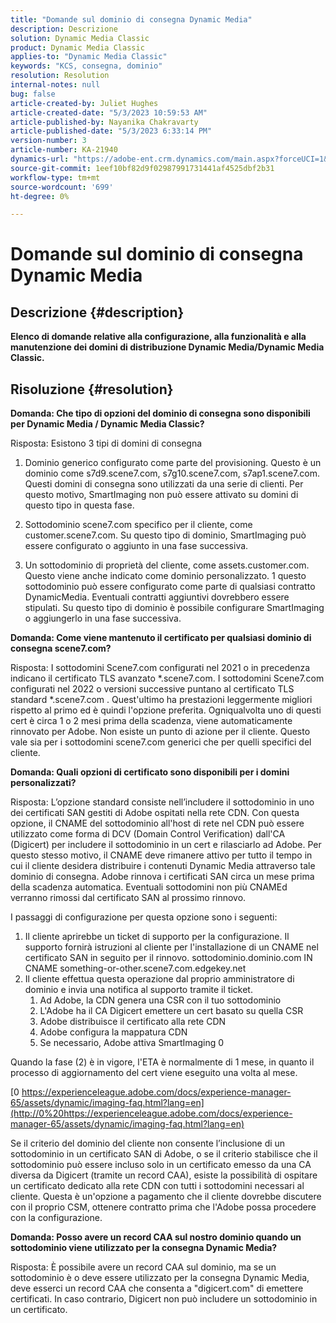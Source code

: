 ```yaml
---
title: "Domande sul dominio di consegna Dynamic Media"
description: Descrizione
solution: Dynamic Media Classic
product: Dynamic Media Classic
applies-to: "Dynamic Media Classic"
keywords: "KCS, consegna, dominio"
resolution: Resolution
internal-notes: null
bug: false
article-created-by: Juliet Hughes
article-created-date: "5/3/2023 10:59:53 AM"
article-published-by: Nayanika Chakravarty
article-published-date: "5/3/2023 6:33:14 PM"
version-number: 3
article-number: KA-21940
dynamics-url: "https://adobe-ent.crm.dynamics.com/main.aspx?forceUCI=1&pagetype=entityrecord&etn=knowledgearticle&id=21e0929c-a1e9-ed11-a7c6-6045bd006079"
source-git-commit: 1eef10bf82d9f02987991731441af4525dbf2b31
workflow-type: tm+mt
source-wordcount: '699'
ht-degree: 0%

---
```


# Domande sul dominio di consegna Dynamic Media

## Descrizione {#description}


<b>Elenco di domande relative alla configurazione, alla funzionalità e alla manutenzione dei domini di distribuzione Dynamic Media/Dynamic Media Classic.</b>


## Risoluzione {#resolution}


<b>Domanda: Che tipo di opzioni del dominio di consegna sono disponibili per Dynamic Media / Dynamic Media Classic?</b>

Risposta: Esistono 3 tipi di domini di consegna

1) Dominio generico configurato come parte del provisioning. Questo è un dominio come s7d9.scene7.com, s7g10.scene7.com, s7ap1.scene7.com.
Questi domini di consegna sono utilizzati da una serie di clienti. Per questo motivo, SmartImaging non può essere attivato su domini di questo tipo in questa fase.

2) Sottodominio scene7.com specifico per il cliente, come customer.scene7.com. Su questo tipo di dominio, SmartImaging può essere configurato o aggiunto in una fase successiva.

3) Un sottodominio di proprietà del cliente, come assets.customer.com. Questo viene anche indicato come dominio personalizzato. 1 questo sottodominio può essere configurato come parte di qualsiasi contratto DynamicMedia. Eventuali contratti aggiuntivi dovrebbero essere stipulati. Su questo tipo di dominio è possibile configurare SmartImaging o aggiungerlo in una fase successiva.

<b>Domanda: Come viene mantenuto il certificato per qualsiasi dominio di consegna scene7.com?</b>

Risposta: I sottodomini Scene7.com configurati nel 2021 o in precedenza indicano il certificato TLS avanzato \*.scene7.com. I sottodomini Scene7.com configurati nel 2022 o versioni successive puntano al certificato TLS standard \*.scene7.com . Quest&#39;ultimo ha prestazioni leggermente migliori rispetto al primo ed è quindi l&#39;opzione preferita. Ogniqualvolta uno di questi cert è circa 1 o 2 mesi prima della scadenza, viene automaticamente rinnovato per Adobe. Non esiste un punto di azione per il cliente. Questo vale sia per i sottodomini scene7.com generici che per quelli specifici del cliente.

<b>Domanda: Quali opzioni di certificato sono disponibili per i domini personalizzati?</b>

Risposta: L’opzione standard consiste nell’includere il sottodominio in uno dei certificati SAN gestiti di Adobe ospitati nella rete CDN. Con questa opzione, il CNAME del sottodominio all&#39;host di rete nel CDN può essere utilizzato come forma di DCV (Domain Control Verification) dall&#39;CA (Digicert) per includere il sottodominio in un cert e rilasciarlo ad Adobe. Per questo stesso motivo, il CNAME deve rimanere attivo per tutto il tempo in cui il cliente desidera distribuire i contenuti Dynamic Media attraverso tale dominio di consegna. Adobe rinnova i certificati SAN circa un mese prima della scadenza automatica. Eventuali sottodomini non più CNAMEd verranno rimossi dal certificato SAN al prossimo rinnovo.

I passaggi di configurazione per questa opzione sono i seguenti:

1. Il cliente aprirebbe un ticket di supporto per la configurazione.    Il supporto fornirà istruzioni al cliente per l&#39;installazione di un CNAME nel certificato SAN in seguito per il rinnovo.
sottodominio.dominio.com IN CNAME something-or-other.scene7.com.edgekey.net
2. Il cliente effettua questa operazione dal proprio amministratore di dominio e invia una notifica al supporto tramite il ticket.
   1. Ad Adobe, la CDN genera una CSR con il tuo sottodominio
   2. L&#39;Adobe ha il CA Digicert emettere un cert basato su quella CSR
   3. Adobe distribuisce il certificato alla rete CDN
   4. Adobe configura la mappatura CDN
   5. Se necessario, Adobe attiva SmartImaging 0


Quando la fase (2) è in vigore, l&#39;ETA è normalmente di 1 mese, in quanto il processo di aggiornamento del cert viene eseguito una volta al mese.

[0 https://experienceleague.adobe.com/docs/experience-manager-65/assets/dynamic/imaging-faq.html?lang=en](http://0%20https://experienceleague.adobe.com/docs/experience-manager-65/assets/dynamic/imaging-faq.html?lang=en)

Se il criterio del dominio del cliente non consente l’inclusione di un sottodominio in un certificato SAN di Adobe, o se il criterio stabilisce che il sottodominio può essere incluso solo in un certificato emesso da una CA diversa da Digicert (tramite un record CAA), esiste la possibilità di ospitare un certificato dedicato alla rete CDN con tutti i sottodomini necessari al cliente. Questa è un&#39;opzione a pagamento che il cliente dovrebbe discutere con il proprio CSM, ottenere contratto prima che l&#39;Adobe possa procedere con la configurazione.

<b>Domanda: Posso avere un record CAA sul nostro dominio quando un sottodominio viene utilizzato per la consegna Dynamic Media?</b>

Risposta: È possibile avere un record CAA sul dominio, ma se un sottodominio è o deve essere utilizzato per la consegna Dynamic Media, deve esserci un record CAA che consenta a &quot;digicert.com&quot; di emettere certificati. In caso contrario, Digicert non può includere un sottodominio in un certificato.
